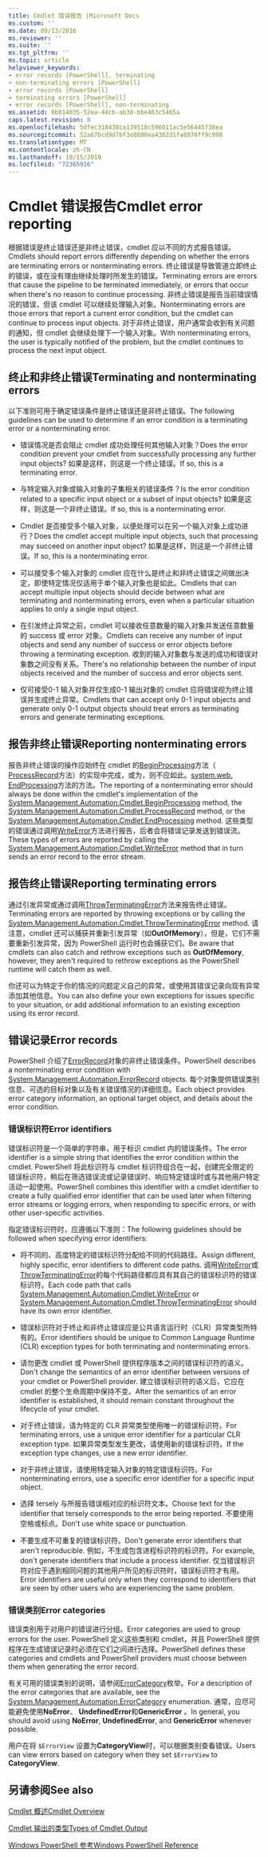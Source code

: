 ```yaml
---
title: Cmdlet 错误报告 |Microsoft Docs
ms.custom: ''
ms.date: 09/13/2016
ms.reviewer: ''
ms.suite: ''
ms.tgt_pltfrm: ''
ms.topic: article
helpviewer_keywords:
- error records [PowerShell], terminating
- non-terminating errors [PowerShell]
- error records [PowerShell]
- terminating errors [PowerShell]
- error records [PowerShell], non-terminating
ms.assetid: 0b014035-52ea-44cb-ab38-bbe463c5465a
caps.latest.revision: 8
ms.openlocfilehash: 5dfec318438ca139518c596011ac5e56445738ea
ms.sourcegitcommit: 52a67bcd9d7bf3e8600ea4302d1fa8970ff9c998
ms.translationtype: MT
ms.contentlocale: zh-CN
ms.lasthandoff: 10/15/2019
ms.locfileid: "72365916"
---
```

# <a name="cmdlet-error-reporting"></a><span data-ttu-id="d51a6-102">Cmdlet 错误报告</span><span class="sxs-lookup"><span data-stu-id="d51a6-102">Cmdlet error reporting</span></span>

<span data-ttu-id="d51a6-103">根据错误是终止错误还是非终止错误，cmdlet 应以不同的方式报告错误。</span><span class="sxs-lookup"><span data-stu-id="d51a6-103">Cmdlets should report errors differently depending on whether the errors are terminating errors or nonterminating errors.</span></span> <span data-ttu-id="d51a6-104">终止错误是导致管道立即终止的错误，或在没有理由继续处理时所发生的错误。</span><span class="sxs-lookup"><span data-stu-id="d51a6-104">Terminating errors are errors that cause the pipeline to be terminated immediately, or errors that occur when there's no reason to continue processing.</span></span> <span data-ttu-id="d51a6-105">非终止错误是报告当前错误情况的错误，但该 cmdlet 可以继续处理输入对象。</span><span class="sxs-lookup"><span data-stu-id="d51a6-105">Nonterminating errors are those errors that report a current error condition, but the cmdlet can continue to process input objects.</span></span> <span data-ttu-id="d51a6-106">对于非终止错误，用户通常会收到有关问题的通知，但 cmdlet 会继续处理下一个输入对象。</span><span class="sxs-lookup"><span data-stu-id="d51a6-106">With nonterminating errors, the user is typically notified of the problem, but the cmdlet continues to process the next input object.</span></span>

## <a name="terminating-and-nonterminating-errors"></a><span data-ttu-id="d51a6-107">终止和非终止错误</span><span class="sxs-lookup"><span data-stu-id="d51a6-107">Terminating and nonterminating errors</span></span>

<span data-ttu-id="d51a6-108">以下准则可用于确定错误条件是终止错误还是非终止错误。</span><span class="sxs-lookup"><span data-stu-id="d51a6-108">The following guidelines can be used to determine if an error condition is a terminating error or a nonterminating error.</span></span>

- <span data-ttu-id="d51a6-109">错误情况是否会阻止 cmdlet 成功处理任何其他输入对象？</span><span class="sxs-lookup"><span data-stu-id="d51a6-109">Does the error condition prevent your cmdlet from successfully processing any further input objects?</span></span> <span data-ttu-id="d51a6-110">如果是这样，则这是一个终止错误。</span><span class="sxs-lookup"><span data-stu-id="d51a6-110">If so, this is a terminating error.</span></span>

- <span data-ttu-id="d51a6-111">与特定输入对象或输入对象的子集相关的错误条件？</span><span class="sxs-lookup"><span data-stu-id="d51a6-111">Is the error condition related to a specific input object or a subset of input objects?</span></span> <span data-ttu-id="d51a6-112">如果是这样，则这是一个非终止错误。</span><span class="sxs-lookup"><span data-stu-id="d51a6-112">If so, this is a nonterminating error.</span></span>

- <span data-ttu-id="d51a6-113">Cmdlet 是否接受多个输入对象，以便处理可以在另一个输入对象上成功进行？</span><span class="sxs-lookup"><span data-stu-id="d51a6-113">Does the cmdlet accept multiple input objects, such that processing may succeed on another input object?</span></span> <span data-ttu-id="d51a6-114">如果是这样，则这是一个非终止错误。</span><span class="sxs-lookup"><span data-stu-id="d51a6-114">If so, this is a nonterminating error.</span></span>

- <span data-ttu-id="d51a6-115">可以接受多个输入对象的 cmdlet 应在什么是终止和非终止错误之间做出决定，即使特定情况仅适用于单个输入对象也是如此。</span><span class="sxs-lookup"><span data-stu-id="d51a6-115">Cmdlets that can accept multiple input objects should decide between what are terminating and nonterminating errors, even when a particular situation applies to only a single input object.</span></span>

- <span data-ttu-id="d51a6-116">在引发终止异常之前，cmdlet 可以接收任意数量的输入对象并发送任意数量的 success 或 error 对象。</span><span class="sxs-lookup"><span data-stu-id="d51a6-116">Cmdlets can receive any number of input objects and send any number of success or error objects before throwing a terminating exception.</span></span> <span data-ttu-id="d51a6-117">收到的输入对象数与发送的成功和错误对象数之间没有关系。</span><span class="sxs-lookup"><span data-stu-id="d51a6-117">There's no relationship between the number of input objects received and the number of success and error objects sent.</span></span>

- <span data-ttu-id="d51a6-118">仅可接受0-1 输入对象并仅生成0-1 输出对象的 cmdlet 应将错误视为终止错误并生成终止异常。</span><span class="sxs-lookup"><span data-stu-id="d51a6-118">Cmdlets that can accept only 0-1 input objects and generate only 0-1 output objects should treat errors as terminating errors and generate terminating exceptions.</span></span>

## <a name="reporting-nonterminating-errors"></a><span data-ttu-id="d51a6-119">报告非终止错误</span><span class="sxs-lookup"><span data-stu-id="d51a6-119">Reporting nonterminating errors</span></span>

<span data-ttu-id="d51a6-120">报告非终止错误的操作应始终在 cmdlet 的[BeginProcessing](/dotnet/api/System.Management.Automation.Cmdlet.BeginProcessing)方法（ [ProcessRecord](/dotnet/api/System.Management.Automation.Cmdlet.ProcessRecord)方法）的实现中完成，或为，则不应如此。[system.web. EndProcessing](/dotnet/api/System.Management.Automation.Cmdlet.EndProcessing)方法的方法。</span><span class="sxs-lookup"><span data-stu-id="d51a6-120">The reporting of a nonterminating error should always be done within the cmdlet's implementation of the [System.Management.Automation.Cmdlet.BeginProcessing](/dotnet/api/System.Management.Automation.Cmdlet.BeginProcessing) method, the [System.Management.Automation.Cmdlet.ProcessRecord](/dotnet/api/System.Management.Automation.Cmdlet.ProcessRecord) method, or the [System.Management.Automation.Cmdlet.EndProcessing](/dotnet/api/System.Management.Automation.Cmdlet.EndProcessing) method.</span></span> <span data-ttu-id="d51a6-121">这些类型的错误通过调用[WriteError](/dotnet/api/System.Management.Automation.Cmdlet.WriteError)方法进行报告，后者会将错误记录发送到错误流。</span><span class="sxs-lookup"><span data-stu-id="d51a6-121">These types of errors are reported by calling the [System.Management.Automation.Cmdlet.WriteError](/dotnet/api/System.Management.Automation.Cmdlet.WriteError) method that in turn sends an error record to the error stream.</span></span>

## <a name="reporting-terminating-errors"></a><span data-ttu-id="d51a6-122">报告终止错误</span><span class="sxs-lookup"><span data-stu-id="d51a6-122">Reporting terminating errors</span></span>

<span data-ttu-id="d51a6-123">通过引发异常或通过调用[ThrowTerminatingError](/dotnet/api/System.Management.Automation.Cmdlet.ThrowTerminatingError)方法来报告终止错误。</span><span class="sxs-lookup"><span data-stu-id="d51a6-123">Terminating errors are reported by throwing exceptions or by calling the [System.Management.Automation.Cmdlet.ThrowTerminatingError](/dotnet/api/System.Management.Automation.Cmdlet.ThrowTerminatingError) method.</span></span> <span data-ttu-id="d51a6-124">请注意，cmdlet 还可以捕获并重新引发异常（如**OutOfMemory**），但是，它们不需要重新引发异常，因为 PowerShell 运行时也会捕获它们。</span><span class="sxs-lookup"><span data-stu-id="d51a6-124">Be aware that cmdlets can also catch and rethrow exceptions such as **OutOfMemory**, however, they aren't required to rethrow exceptions as the PowerShell runtime will catch them as well.</span></span>

<span data-ttu-id="d51a6-125">你还可以为特定于你的情况的问题定义自己的异常，或使用其错误记录向现有异常添加其他信息。</span><span class="sxs-lookup"><span data-stu-id="d51a6-125">You can also define your own exceptions for issues specific to your situation, or add additional information to an existing exception using its error record.</span></span>

## <a name="error-records"></a><span data-ttu-id="d51a6-126">错误记录</span><span class="sxs-lookup"><span data-stu-id="d51a6-126">Error records</span></span>

<span data-ttu-id="d51a6-127">PowerShell 介绍了[ErrorRecord](/dotnet/api/System.Management.Automation.ErrorRecord)对象的非终止错误条件。</span><span class="sxs-lookup"><span data-stu-id="d51a6-127">PowerShell describes a nonterminating error condition with [System.Management.Automation.ErrorRecord](/dotnet/api/System.Management.Automation.ErrorRecord) objects.</span></span> <span data-ttu-id="d51a6-128">每个对象提供错误类别信息、可选的目标对象以及有关错误情况的详细信息。</span><span class="sxs-lookup"><span data-stu-id="d51a6-128">Each object provides error category information, an optional target object, and details about the error condition.</span></span>

### <a name="error-identifiers"></a><span data-ttu-id="d51a6-129">错误标识符</span><span class="sxs-lookup"><span data-stu-id="d51a6-129">Error identifiers</span></span>

<span data-ttu-id="d51a6-130">错误标识符是一个简单的字符串，用于标识 cmdlet 内的错误条件。</span><span class="sxs-lookup"><span data-stu-id="d51a6-130">The error identifier is a simple string that identifies the error condition within the cmdlet.</span></span>
<span data-ttu-id="d51a6-131">PowerShell 将此标识符与 cmdlet 标识符组合在一起，创建完全限定的错误标识符，稍后在筛选错误流或记录错误时、响应特定错误时或与其他用户特定活动一起使用。</span><span class="sxs-lookup"><span data-stu-id="d51a6-131">PowerShell combines this identifier with a cmdlet identifier to create a fully qualified error identifier that can be used later when filtering error streams or logging errors, when responding to specific errors, or with other user-specific activities.</span></span>

<span data-ttu-id="d51a6-132">指定错误标识符时，应遵循以下准则：</span><span class="sxs-lookup"><span data-stu-id="d51a6-132">The following guidelines should be followed when specifying error identifiers:</span></span>

- <span data-ttu-id="d51a6-133">将不同的、高度特定的错误标识符分配给不同的代码路径。</span><span class="sxs-lookup"><span data-stu-id="d51a6-133">Assign different, highly specific, error identifiers to different code paths.</span></span> <span data-ttu-id="d51a6-134">调用[WriteError](/dotnet/api/System.Management.Automation.Cmdlet.WriteError)或[ThrowTerminatingError](/dotnet/api/System.Management.Automation.Cmdlet.ThrowTerminatingError)的每个代码路径都应具有其自己的错误标识符的错误标识符。</span><span class="sxs-lookup"><span data-stu-id="d51a6-134">Each code path that calls [System.Management.Automation.Cmdlet.WriteError](/dotnet/api/System.Management.Automation.Cmdlet.WriteError) or [System.Management.Automation.Cmdlet.ThrowTerminatingError](/dotnet/api/System.Management.Automation.Cmdlet.ThrowTerminatingError) should have its own error identifier.</span></span>

- <span data-ttu-id="d51a6-135">错误标识符对于终止和非终止错误应是公共语言运行时（CLR）异常类型所特有的。</span><span class="sxs-lookup"><span data-stu-id="d51a6-135">Error identifiers should be unique to Common Language Runtime (CLR) exception types for both terminating and nonterminating errors.</span></span>

- <span data-ttu-id="d51a6-136">请勿更改 cmdlet 或 PowerShell 提供程序版本之间的错误标识符的语义。</span><span class="sxs-lookup"><span data-stu-id="d51a6-136">Don't change the semantics of an error identifier between versions of your cmdlet or PowerShell provider.</span></span> <span data-ttu-id="d51a6-137">建立错误标识符的语义后，它应在 cmdlet 的整个生命周期中保持不变。</span><span class="sxs-lookup"><span data-stu-id="d51a6-137">After the semantics of an error identifier is established, it should remain constant throughout the lifecycle of your cmdlet.</span></span>

- <span data-ttu-id="d51a6-138">对于终止错误，请为特定的 CLR 异常类型使用唯一的错误标识符。</span><span class="sxs-lookup"><span data-stu-id="d51a6-138">For terminating errors, use a unique error identifier for a particular CLR exception type.</span></span> <span data-ttu-id="d51a6-139">如果异常类型发生更改，请使用新的错误标识符。</span><span class="sxs-lookup"><span data-stu-id="d51a6-139">If the exception type changes, use a new error identifier.</span></span>

- <span data-ttu-id="d51a6-140">对于非终止错误，请使用特定输入对象的特定错误标识符。</span><span class="sxs-lookup"><span data-stu-id="d51a6-140">For nonterminating errors, use a specific error identifier for a specific input object.</span></span>

- <span data-ttu-id="d51a6-141">选择 tersely 与所报告错误相对应的标识符文本。</span><span class="sxs-lookup"><span data-stu-id="d51a6-141">Choose text for the identifier that tersely corresponds to the error being reported.</span></span> <span data-ttu-id="d51a6-142">不要使用空格或标点。</span><span class="sxs-lookup"><span data-stu-id="d51a6-142">Don't use white space or punctuation.</span></span>

- <span data-ttu-id="d51a6-143">不要生成不可重复的错误标识符。</span><span class="sxs-lookup"><span data-stu-id="d51a6-143">Don't generate error identifiers that aren't reproducible.</span></span> <span data-ttu-id="d51a6-144">例如，不生成包含进程标识符的标识符。</span><span class="sxs-lookup"><span data-stu-id="d51a6-144">For example, don't generate identifiers that include a process identifier.</span></span> <span data-ttu-id="d51a6-145">仅当错误标识符对应于遇到相同问题的其他用户所见的标识符时，错误标识符才有用。</span><span class="sxs-lookup"><span data-stu-id="d51a6-145">Error identifiers are useful only when they correspond to identifiers that are seen by other users who are experiencing the same problem.</span></span>

### <a name="error-categories"></a><span data-ttu-id="d51a6-146">错误类别</span><span class="sxs-lookup"><span data-stu-id="d51a6-146">Error categories</span></span>

<span data-ttu-id="d51a6-147">错误类别用于对用户的错误进行分组。</span><span class="sxs-lookup"><span data-stu-id="d51a6-147">Error categories are used to group errors for the user.</span></span> <span data-ttu-id="d51a6-148">PowerShell 定义这些类别和 cmdlet，并且 PowerShell 提供程序在生成错误记录时必须在它们之间进行选择。</span><span class="sxs-lookup"><span data-stu-id="d51a6-148">PowerShell defines these categories and cmdlets and PowerShell providers must choose between them when generating the error record.</span></span>

<span data-ttu-id="d51a6-149">有关可用的错误类别的说明，请参阅[ErrorCategory](/dotnet/api/System.Management.Automation.ErrorCategory)枚举。</span><span class="sxs-lookup"><span data-stu-id="d51a6-149">For a description of the error categories that are available, see the [System.Management.Automation.ErrorCategory](/dotnet/api/System.Management.Automation.ErrorCategory) enumeration.</span></span> <span data-ttu-id="d51a6-150">通常，应尽可能避免使用**NoError**、 **UndefinedError**和**GenericError** 。</span><span class="sxs-lookup"><span data-stu-id="d51a6-150">In general, you should avoid using **NoError**, **UndefinedError**, and **GenericError** whenever possible.</span></span>

<span data-ttu-id="d51a6-151">用户在将 `$ErrorView` 设置为**CategoryView**时，可以根据类别查看错误。</span><span class="sxs-lookup"><span data-stu-id="d51a6-151">Users can view errors based on category when they set `$ErrorView` to **CategoryView**.</span></span>

## <a name="see-also"></a><span data-ttu-id="d51a6-152">另请参阅</span><span class="sxs-lookup"><span data-stu-id="d51a6-152">See also</span></span>

[<span data-ttu-id="d51a6-153">Cmdlet 概述</span><span class="sxs-lookup"><span data-stu-id="d51a6-153">Cmdlet Overview</span></span>](./cmdlet-overview.md)

[<span data-ttu-id="d51a6-154">Cmdlet 输出的类型</span><span class="sxs-lookup"><span data-stu-id="d51a6-154">Types of Cmdlet Output</span></span>](./types-of-cmdlet-output.md)

[<span data-ttu-id="d51a6-155">Windows PowerShell 参考</span><span class="sxs-lookup"><span data-stu-id="d51a6-155">Windows PowerShell Reference</span></span>](../windows-powershell-reference.md)
